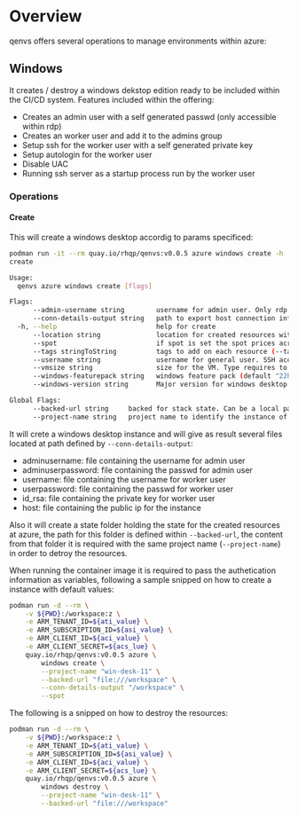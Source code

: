# Overview

qenvs offers several operations to manage environments within azure:

## Windows

It creates / destroy a windows dekstop edition ready to be included within the CI/CD system. Features included within the offering:

* Creates an admin user with a self generated passwd (only accessible within rdp)
* Creates an worker user and add it to the admins group
* Setup ssh for the worker user with a self generated private key
* Setup autologin for the worker user  
* Disable UAC  
* Running ssh server as a startup process run by the worker user

### Operations

#### Create

This will create a windows desktop accordig to params specificed:

```bash
podman run -it --rm quay.io/rhqp/qenvs:v0.0.5 azure windows create -h
create

Usage:
  qenvs azure windows create [flags]

Flags:
      --admin-username string        username for admin user. Only rdp accessible within generated password (default "rhqpadmin")
      --conn-details-output string   path to export host connection information (host, username and privateKey)
  -h, --help                         help for create
      --location string              location for created resources within Windows desktop (default "West US")
      --spot                         if spot is set the spot prices across all regions will be cheked and machine will be started on best spot option (price / eviction)
      --tags stringToString          tags to add on each resource (--tags name1=value1,name2=value2) (default [])
      --username string              username for general user. SSH accessible + rdp with generated password (default "rhqp")
      --vmsize string                size for the VM. Type requires to allow nested virtualization (default "Standard_D8a_v4")
      --windows-featurepack string   windows feature pack (default "22h2-pro")
      --windows-version string       Major version for windows desktop 10 or 11 (default "11")

Global Flags:
      --backed-url string     backed for stack state. Can be a local path with format file:///path/subpath or s3 s3://existing-bucket
      --project-name string   project name to identify the instance of the stack
```

It will crete a windows desktop instance and will give as result several files located at path defined by `--conn-details-output`:

* adminusername: file containing the username for admin user
* adminuserpassword: file containing the passwd for admin user
* username: file containing the username for worker user
* userpassword: file containing the passwd for worker user
* id_rsa: file containing the private key for worker user
* host: file containing the public ip for the instance  

Also it will create a state folder holding the state for the created resources at azure, the path for this folder is defined within `--backed-url`, the content from that folder it is required with the same project name (`--project-name`) in order to detroy the resources.

When running the container image it is required to pass the authetication information as variables, following a sample snipped on how to create
a instance with default values:

```bash
podman run -d --rm \
    -v ${PWD}:/workspace:z \
    -e ARM_TENANT_ID=${ati_value} \
    -e ARM_SUBSCRIPTION_ID=${asi_value} \
    -e ARM_CLIENT_ID=${aci_value} \
    -e ARM_CLIENT_SECRET=${acs_lue} \
    quay.io/rhqp/qenvs:v0.0.5 azure \
        windows create \
        --project-name "win-desk-11" \
        --backed-url "file:///workspace" \
        --conn-details-output "/workspace" \
        --spot
```

The following is a snipped on how to destroy the resources:

```bash
podman run -d --rm \
    -v ${PWD}:/workspace:z \
    -e ARM_TENANT_ID=${ati_value} \
    -e ARM_SUBSCRIPTION_ID=${asi_value} \
    -e ARM_CLIENT_ID=${aci_value} \
    -e ARM_CLIENT_SECRET=${acs_lue} \
    quay.io/rhqp/qenvs:v0.0.5 azure \
        windows destroy \
        --project-name "win-desk-11" \
        --backed-url "file:///workspace"
```
